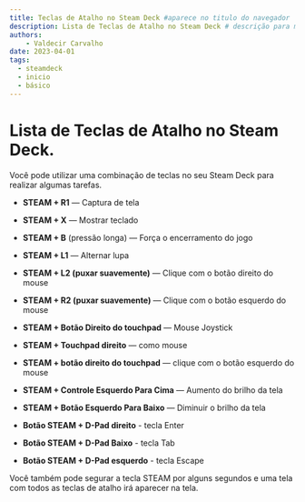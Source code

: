 ```yaml
---
title: Teclas de Atalho no Steam Deck #aparece no titulo do navegador
description: Lista de Teclas de Atalho no Steam Deck # descrição para meta tag
authors:
    - Valdecir Carvalho
date: 2023-04-01
tags:
  - steamdeck
  - inicio
  - básico
---
```


# Lista de Teclas de Atalho no Steam Deck.

Você pode utilizar uma combinação de teclas no seu Steam Deck para realizar algumas tarefas.

- **STEAM + R1** — Captura de tela

- **STEAM + X** — Mostrar teclado

- **STEAM + B** (pressão longa) — Força o encerramento do jogo

- **STEAM + L1** — Alternar lupa

- **STEAM + L2 (puxar suavemente)** — Clique com o botão direito do mouse

- **STEAM + R2 (puxar suavemente)** — Clique com o botão esquerdo do mouse

- **STEAM + Botão Direito do touchpad** — Mouse Joystick

- **STEAM + Touchpad direito** — como mouse

- **STEAM + botão direito do touchpad** — clique com o botão esquerdo do mouse

- **STEAM + Controle Esquerdo Para Cima** — Aumento do brilho da tela

- **STEAM + Botão Esquerdo Para Baixo** — Diminuir o brilho da tela

- **Botão STEAM + D-Pad direito** - tecla Enter

- **Botão STEAM + D-Pad Baixo**  - tecla Tab

- **Botão STEAM + D-Pad esquerdo** - tecla Escape

Você também pode segurar a tecla STEAM por alguns segundos e uma tela com todos as teclas de atalho irá aparecer na tela.
